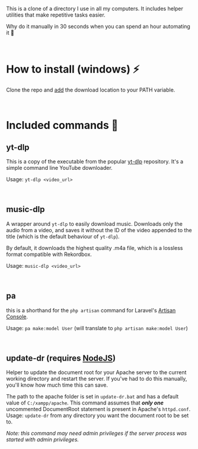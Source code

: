This is a clone of a directory I use in all my computers. It includes helper utilities that make repetitive tasks easier.

Why do it manually in 30 seconds when you can spend an hour automating it 🫠

<br>

# How to install (windows) ⚡

Clone the repo and [add](https://www.h3xed.com/windows/how-to-add-to-and-edit-windows-path-variable) the download location to your PATH variable.

<br>

# Included commands 🐣

## yt-dlp
This is a copy of the executable from the popular [yt-dlp](https://github.com/yt-dlp/yt-dlp/) repository. It's a simple command line YouTube downloader.

Usage: `yt-dlp <video_url>`

<br>

## music-dlp
A wrapper around `yt-dlp` to easily download music. Downloads only the audio from a video, and saves it without the ID of the video appended to the title (which is the default behaviour of `yt-dlp`).

By default, it downloads the highest quality .m4a file, which is a lossless format compatible with Rekordbox.

Usage: `music-dlp <video_url>`

<br>

## pa
this is a shorthand for the `php artisan` command for Laravel's [Artisan Console](https://laravel.com/docs/9.x/artisan).

Usage: `pa make:model User` (will translate to `php artisan make:model User`)

<br>

## update-dr (requires [NodeJS](https://nodejs.org/))
Helper to update the document root for your Apache server to the current working directory and restart the server. If you've had to do this manually, you'll know how much time this can save.

The path to the apache folder is set in `update-dr.bat` and has a default value of `C:/xampp/apache`. This command assumes that ***only one*** uncommented DocumentRoot statement is present in Apache's `httpd.conf`.
Usage: `update-dr` from any directory you want the document root to be set to.

*Note: this command may need admin privileges if the server process was started with admin privileges.*